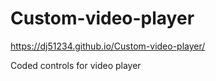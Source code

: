 # Custom-video-player
https://dj51234.github.io/Custom-video-player/

Coded controls for video player
